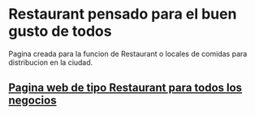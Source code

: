 # Restaurant pensado para el buen gusto de todos

Pagina creada para la funcion de Restaurant o locales de comidas para distribucion en la  ciudad.

## [Pagina web de tipo Restaurant para todos los negocios](https://Rigzert/github.io/restaurantwebsite/restaurantmasterchef)